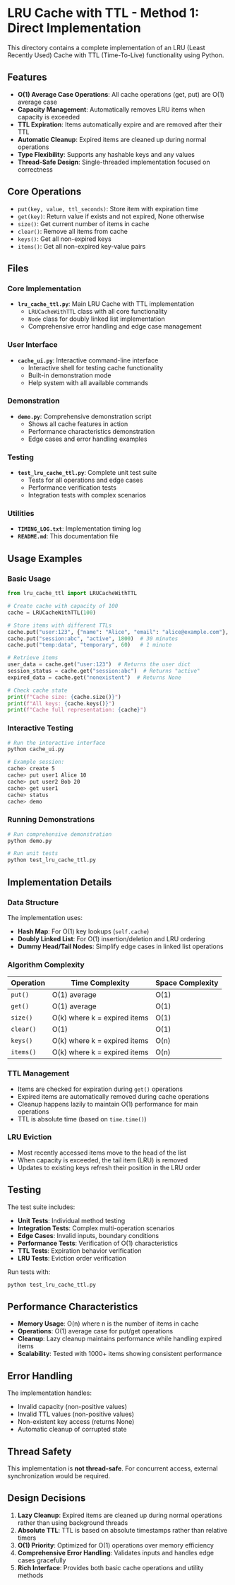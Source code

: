 # LRU Cache with TTL - Method 1: Direct Implementation

This directory contains a complete implementation of an LRU (Least Recently Used) Cache with TTL (Time-To-Live) functionality using Python.

## Features

- **O(1) Average Case Operations**: All cache operations (get, put) are O(1) average case
- **Capacity Management**: Automatically removes LRU items when capacity is exceeded
- **TTL Expiration**: Items automatically expire and are removed after their TTL
- **Automatic Cleanup**: Expired items are cleaned up during normal operations
- **Type Flexibility**: Supports any hashable keys and any values
- **Thread-Safe Design**: Single-threaded implementation focused on correctness

## Core Operations

- `put(key, value, ttl_seconds)`: Store item with expiration time
- `get(key)`: Return value if exists and not expired, None otherwise
- `size()`: Get current number of items in cache
- `clear()`: Remove all items from cache
- `keys()`: Get all non-expired keys
- `items()`: Get all non-expired key-value pairs

## Files

### Core Implementation
- **`lru_cache_ttl.py`**: Main LRU Cache with TTL implementation
  - `LRUCacheWithTTL` class with all core functionality
  - `Node` class for doubly linked list implementation
  - Comprehensive error handling and edge case management

### User Interface
- **`cache_ui.py`**: Interactive command-line interface
  - Interactive shell for testing cache functionality
  - Built-in demonstration mode
  - Help system with all available commands

### Demonstration
- **`demo.py`**: Comprehensive demonstration script
  - Shows all cache features in action
  - Performance characteristics demonstration
  - Edge cases and error handling examples

### Testing
- **`test_lru_cache_ttl.py`**: Complete unit test suite
  - Tests for all operations and edge cases
  - Performance verification tests
  - Integration tests with complex scenarios

### Utilities
- **`TIMING_LOG.txt`**: Implementation timing log
- **`README.md`**: This documentation file

## Usage Examples

### Basic Usage

```python
from lru_cache_ttl import LRUCacheWithTTL

# Create cache with capacity of 100
cache = LRUCacheWithTTL(100)

# Store items with different TTLs
cache.put("user:123", {"name": "Alice", "email": "alice@example.com"}, 3600)  # 1 hour
cache.put("session:abc", "active", 1800)  # 30 minutes
cache.put("temp:data", "temporary", 60)   # 1 minute

# Retrieve items
user_data = cache.get("user:123")  # Returns the user dict
session_status = cache.get("session:abc")  # Returns "active"
expired_data = cache.get("nonexistent")  # Returns None

# Check cache state
print(f"Cache size: {cache.size()}")
print(f"All keys: {cache.keys()}")
print(f"Cache full representation: {cache}")
```

### Interactive Testing

```bash
# Run the interactive interface
python cache_ui.py

# Example session:
cache> create 5
cache> put user1 Alice 10
cache> put user2 Bob 20
cache> get user1
cache> status
cache> demo
```

### Running Demonstrations

```bash
# Run comprehensive demonstration
python demo.py

# Run unit tests
python test_lru_cache_ttl.py
```

## Implementation Details

### Data Structure

The implementation uses:
- **Hash Map**: For O(1) key lookups (`self.cache`)
- **Doubly Linked List**: For O(1) insertion/deletion and LRU ordering
- **Dummy Head/Tail Nodes**: Simplify edge cases in linked list operations

### Algorithm Complexity

| Operation | Time Complexity | Space Complexity |
|-----------|----------------|------------------|
| `put()` | O(1) average | O(1) |
| `get()` | O(1) average | O(1) |
| `size()` | O(k) where k = expired items | O(1) |
| `clear()` | O(1) | O(1) |
| `keys()` | O(k) where k = expired items | O(n) |
| `items()` | O(k) where k = expired items | O(n) |

### TTL Management

- Items are checked for expiration during `get()` operations
- Expired items are automatically removed during cache operations
- Cleanup happens lazily to maintain O(1) performance for main operations
- TTL is absolute time (based on `time.time()`)

### LRU Eviction

- Most recently accessed items move to the head of the list
- When capacity is exceeded, the tail item (LRU) is removed
- Updates to existing keys refresh their position in the LRU order

## Testing

The test suite includes:
- **Unit Tests**: Individual method testing
- **Integration Tests**: Complex multi-operation scenarios
- **Edge Cases**: Invalid inputs, boundary conditions
- **Performance Tests**: Verification of O(1) characteristics
- **TTL Tests**: Expiration behavior verification
- **LRU Tests**: Eviction order verification

Run tests with:
```bash
python test_lru_cache_ttl.py
```

## Performance Characteristics

- **Memory Usage**: O(n) where n is the number of items in cache
- **Operations**: O(1) average case for put/get operations
- **Cleanup**: Lazy cleanup maintains performance while handling expired items
- **Scalability**: Tested with 1000+ items showing consistent performance

## Error Handling

The implementation handles:
- Invalid capacity (non-positive values)
- Invalid TTL values (non-positive values)
- Non-existent key access (returns None)
- Automatic cleanup of corrupted state

## Thread Safety

This implementation is **not thread-safe**. For concurrent access, external synchronization would be required.

## Design Decisions

1. **Lazy Cleanup**: Expired items are cleaned up during normal operations rather than using background threads
2. **Absolute TTL**: TTL is based on absolute timestamps rather than relative timers
3. **O(1) Priority**: Optimized for O(1) operations over memory efficiency
4. **Comprehensive Error Handling**: Validates inputs and handles edge cases gracefully
5. **Rich Interface**: Provides both basic cache operations and utility methods